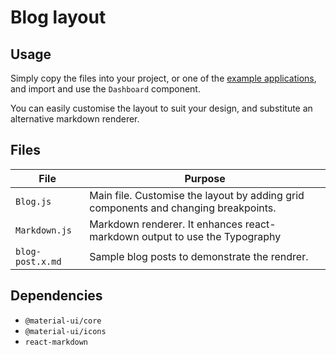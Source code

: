 # Blog layout

## Usage

Simply copy the files into your project, or one of the [example applications](https://github.com/mui-org/material-ui/tree/master/examples), and import and use the `Dashboard` component.

You can easily customise the layout to suit your design, and substitute an alternative markdown renderer.

## Files

| File  | Purpose  |
|---    |---       |
| `Blog.js` | Main file. Customise the layout by adding grid components and changing breakpoints. |
| `Markdown.js` | Markdown renderer. It enhances react-markdown output to use the Typography |component. You can customise it or substitute an alternative.
| `blog-post.x.md` | Sample blog posts to demonstrate the rendrer.|

## Dependencies

- `@material-ui/core`
- `@material-ui/icons`
- `react-markdown`

